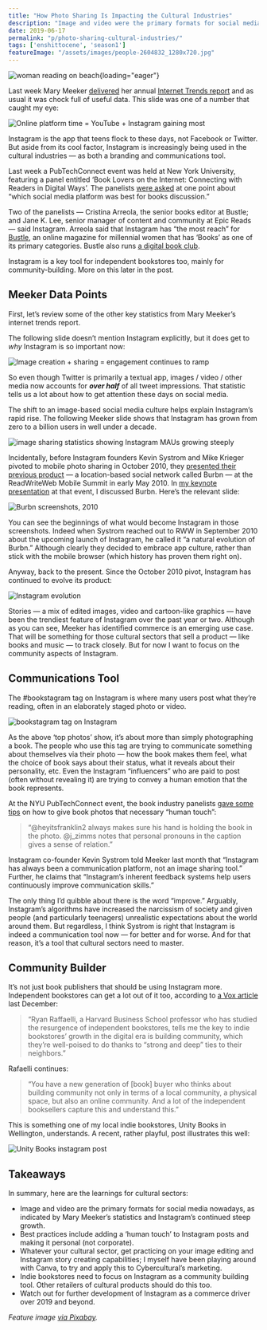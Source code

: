 ```yaml
---
title: "How Photo Sharing Is Impacting the Cultural Industries"
description: "Image and video were the primary formats for social media in the 2010s, in large part driven by Instagram’s steep growth throughout the decade and new short video formats like 'Stories'."
date: 2019-06-17
permalink: "p/photo-sharing-cultural-industries/"
tags: ['enshittocene', 'season1']
featureImage: "/assets/images/people-2604832_1280x720.jpg"
---
```


![woman reading on beach](/assets/images/people-2604832_1280x720.jpg){loading="eager"}

Last week Mary Meeker [delivered](https://www.vox.com/recode/2019/6/11/18651010/mary-meeker-internet-trends-report-slides-2019) her annual [Internet Trends report](https://www.bondcap.com/report/itr19) and as usual it was chock full of useful data. This slide was one of a number that caught my eye:

![Online platform time = YouTube + Instagram gaining most](/assets/images/photo-sharing-cultural-industries2.png)

Instagram is the app that teens flock to these days, not Facebook or Twitter. But aside from its cool factor, Instagram is increasingly being used in the cultural industries — as both a branding and communications tool. 

Last week a PubTechConnect event was held at New York University, featuring a panel entitled ‘Book Lovers on the Internet: Connecting with Readers in Digital Ways’. The panelists [were asked](https://www.publishersweekly.com/pw/by-topic/industry-news/trade-shows-events/article/80434-how-has-the-internet-changed-book-culture.html) at one point about “which social media platform was best for books discussion.” 

Two of the panelists — Cristina Arreola, the senior books editor at Bustle; and Jane K. Lee, senior manager of content and community at Epic Reads — said Instagram. Arreola said that Instagram has “the most reach” for [Bustle](https://www.bustle.com/), an online magazine for millennial women that has ‘Books’ as one of its primary categories. Bustle also runs [a digital book club](https://www.bustle.com/bustle-book-club). 

Instagram is a key tool for independent bookstores too, mainly for community-building. More on this later in the post.

Meeker Data Points
------------------

First, let’s review some of the other key statistics from Mary Meeker’s internet trends report. 

The following slide doesn’t mention Instagram explicitly, but it does get to _why_ Instagram is so important now:

![Image creation + sharing = engagement continues to ramp](/assets/images/photo-sharing-cultural-industries3.jpg)

So even though Twitter is primarily a textual app, images / video / other media now accounts for _**over half**_ of all tweet impressions. That statistic tells us a lot about how to get attention these days on social media. 

The shift to an image-based social media culture helps explain Instagram’s rapid rise. The following Meeker slide shows that Instagram has grown from zero to a billion users in well under a decade.

![image sharing statistics showing Instagram MAUs growing steeply](/assets/images/photo-sharing-cultural-industries4.png)

Incidentally, before Instagram founders Kevin Systrom and Mike Krieger pivoted to mobile photo sharing in October 2010, they [presented their previous product](https://readwrite.com/2012/04/10/to_pivot_or_not_to_pivot_instagram_vs_pinterest/) — a location-based social network called Burbn — at the ReadWriteWeb Mobile Summit in early May 2010. In [my keynote presentation](https://www.slideshare.net/ricmac/rww-mobile-summit-keynote-presentation-may-2010/) at that event, I discussed Burbn. Here’s the relevant slide:

![Burbn screenshots, 2010](/assets/images/photo-sharing-cultural-industries5.jpg)

You can see the beginnings of what would become Instagram in those screenshots. Indeed when Systrom reached out to RWW in September 2010 about the upcoming launch of Instagram, he called it “a natural evolution of Burbn.” Although clearly they decided to embrace app culture, rather than stick with the mobile browser (which history has proven them right on). 

Anyway, back to the present. Since the October 2010 pivot, Instagram has continued to evolve its product:

![Instagram evolution](/assets/images/photo-sharing-cultural-industries6.jpg)

Stories — a mix of edited images, video and cartoon-like graphics — have been the trendiest feature of Instagram over the past year or two. Although as you can see, Meeker has identified commerce is an emerging use case. That will be something for those cultural sectors that sell a product — like books and music — to track closely. But for now I want to focus on the community aspects of Instagram.

Communications Tool
--------------------------------

The #bookstagram tag on Instagram is where many users post what they’re reading, often in an elaborately staged photo or video.

![bookstagram tag on Instagram](/assets/images/photo-sharing-cultural-industries7.jpg)

As the above ‘top photos’ show, it’s about more than simply photographing a book. The people who use this tag are trying to communicate something about themselves via their photo — how the book makes them feel, what the choice of book says about their status, what it reveals about their personality, etc. Even the Instagram “influencers” who are paid to post (often without revealing it) are trying to convey a human emotion that the book represents. 

At the NYU PubTechConnect event, the book industry panelists [gave some tips](https://twitter.com/NYUPublishing/status/1138951527564025856) on how to give book photos that necessary “human touch”:

> “@heyitsfranklin2 always makes sure his hand is holding the book in the photo. @j\_zimms notes that personal pronouns in the caption gives a sense of relation.”

Instagram co-founder Kevin Systrom told Meeker last month that “Instagram has always been a communication platform, not an image sharing tool.” Further, he claims that “Instagram’s inherent feedback systems help users continuously improve communication skills.” 

The only thing I’d quibble about there is the word “improve.” Arguably, Instagram’s algorithms have increased the narcissism of society and given people (and particularly teenagers) unrealistic expectations about the world around them. But regardless, I think Systrom is right that Instagram is indeed a communication tool now — for better and for worse. And for that reason, it’s a tool that cultural sectors need to master.

Community Builder
------------------------------

It’s not just book publishers that should be using Instagram more. Independent bookstores can get a lot out of it too, according to [a Vox article](https://www.vox.com/the-goods/2018/12/19/18146500/independent-bookstores-instagram-social-media-growth) last December:

> “Ryan Raffaelli, a Harvard Business School professor who has studied the resurgence of independent bookstores, tells me the key to indie bookstores’ growth in the digital era is building community, which they’re well-poised to do thanks to “strong and deep” ties to their neighbors.”

Rafaelli continues:

> “You have a new generation of \[book\] buyer who thinks about building community not only in terms of a local community, a physical space, but also an online community. And a lot of the independent booksellers capture this and understand this.”

This is something one of my local indie bookstores, Unity Books in Wellington, understands. A recent, rather playful, post illustrates this well:

![Unity Books instagram post](/assets/images/photo-sharing-cultural-industries8.jpg)

Takeaways
---------

In summary, here are the learnings for cultural sectors:

*   Image and video are the primary formats for social media nowadays, as indicated by Mary Meeker’s statistics and Instagram’s continued steep growth.
*   Best practices include adding a ‘human touch’ to Instagram posts and making it personal (not corporate).
*   Whatever your cultural sector, get practicing on your image editing and Instagram story creating capabilities; I myself have been playing around with Canva, to try and apply this to Cybercultural’s marketing.
*   Indie bookstores need to focus on Instagram as a community building tool. Other retailers of cultural products should do this too.
*   Watch out for further development of Instagram as a commerce driver over 2019 and beyond.

*Feature image [via Pixabay](https://pixabay.com/photos/people-girl-beauty-alone-reading-2604832/).*
